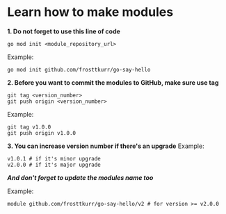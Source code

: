 # Learn how to make modules

**1. Do not forget to use this line of code**
```
go mod init <module_repository_url>
```
Example:
```
go mod init github.com/frosttkurr/go-say-hello
```
**2. Before you want to commit the modules to GitHub, make sure use tag**
```
git tag <version_number>
git push origin <version_number>
```
Example: 
```
git tag v1.0.0
git push origin v1.0.0
```
**3. You can increase version number if there's an upgrade**
Example:
```
v1.0.1 # if it's minor upgrade
v2.0.0 # if it's major upgrade
```
***And don't forget to update the modules name too***

Example:
```
module github.com/frosttkurr/go-say-hello/v2 # for version >= v2.0.0
```
